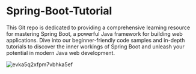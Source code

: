 # Spring-Boot-Tutorial

This Git repo is dedicated to providing a comprehensive learning resource for mastering Spring Boot, a powerful Java framework for building web applications. Dive into our beginner-friendly code samples and in-depth tutorials to discover the inner workings of Spring Boot and unleash your potential in modern Java web development.

![evka5q2xfpm7vbhka5ef](https://github.com/IsuruX98/Spring-Boot-Tutorial/assets/104721314/1f13d328-9504-485b-8830-225c7867570c)
